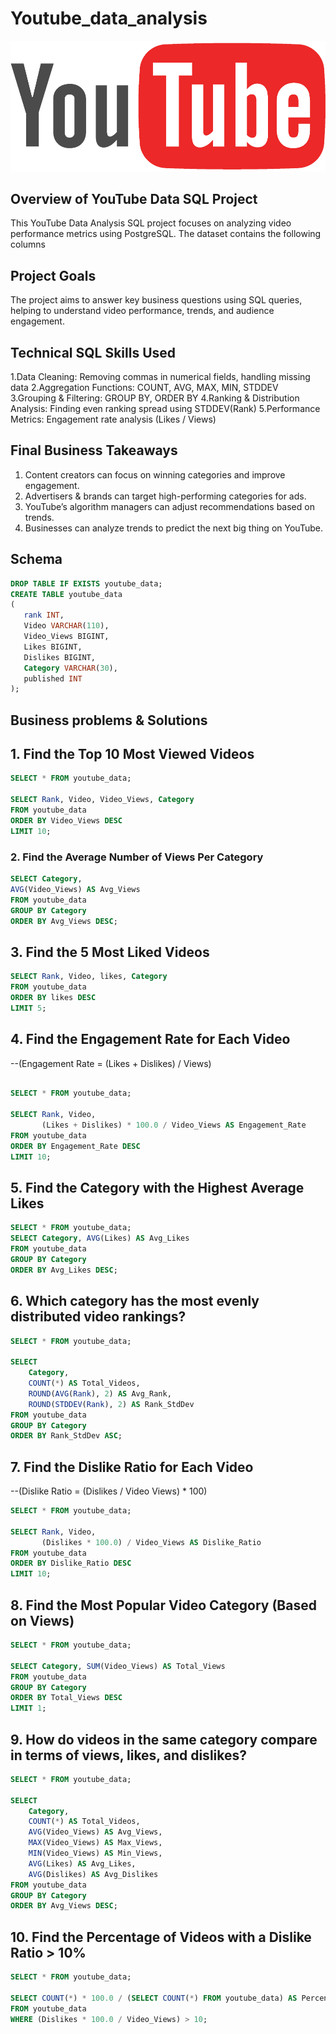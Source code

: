 # Youtube_data_analysis
![Youtube_logo](https://github.com/Isha-Dhore09/Youtube_data_analysis/blob/main/youtube%20logo.png)

## Overview of YouTube Data SQL Project
This YouTube Data Analysis SQL project focuses on analyzing video performance metrics using PostgreSQL. The dataset contains the following columns

## Project Goals
The project aims to answer key business questions using SQL queries, helping to understand video performance, trends, and audience engagement.

## Technical SQL Skills Used
1.Data Cleaning: Removing commas in numerical fields, handling missing data
2.Aggregation Functions: COUNT, AVG, MAX, MIN, STDDEV
3.Grouping & Filtering: GROUP BY, ORDER BY
4.Ranking & Distribution Analysis: Finding even ranking spread using STDDEV(Rank)
5.Performance Metrics: Engagement rate analysis (Likes / Views)

## Final Business Takeaways
1. Content creators can focus on winning categories and improve engagement.
2. Advertisers & brands can target high-performing categories for ads.
3. YouTube’s algorithm managers can adjust recommendations based on trends.
4. Businesses can analyze trends to predict the next big thing on YouTube.

## Schema
```sql
DROP TABLE IF EXISTS youtube_data;
CREATE TABLE youtube_data
(
   rank INT, 
   Video VARCHAR(110), 
   Video_Views BIGINT, 
   Likes BIGINT, 
   Dislikes BIGINT, 
   Category VARCHAR(30), 
   published INT
);
```

## Business problems & Solutions
## 1. Find the Top 10 Most Viewed Videos
```sql
SELECT * FROM youtube_data;

SELECT Rank, Video, Video_Views, Category 
FROM youtube_data
ORDER BY Video_Views DESC 
LIMIT 10;
```

### 2. Find the Average Number of Views Per Category
```sql
SELECT Category,
AVG(Video_Views) AS Avg_Views 
FROM youtube_data
GROUP BY Category
ORDER BY Avg_Views DESC;
```


## 3. Find the 5 Most Liked Videos
```sql
SELECT Rank, Video, likes, Category 
FROM youtube_data
ORDER BY likes DESC 
LIMIT 5;
```

## 4. Find the Engagement Rate for Each Video
--(Engagement Rate = (Likes + Dislikes) / Views)
```sql

SELECT * FROM youtube_data;

SELECT Rank, Video, 
       (Likes + Dislikes) * 100.0 / Video_Views AS Engagement_Rate 
FROM youtube_data
ORDER BY Engagement_Rate DESC 
LIMIT 10;
```


## 5. Find the Category with the Highest Average Likes
```sql
SELECT * FROM youtube_data;
SELECT Category, AVG(Likes) AS Avg_Likes 
FROM youtube_data
GROUP BY Category 
ORDER BY Avg_Likes DESC;
```


## 6. Which category has the most evenly distributed video rankings?
```sql
SELECT * FROM youtube_data;

SELECT 
    Category, 
    COUNT(*) AS Total_Videos,
    ROUND(AVG(Rank), 2) AS Avg_Rank,
    ROUND(STDDEV(Rank), 2) AS Rank_StdDev
FROM youtube_data
GROUP BY Category
ORDER BY Rank_StdDev ASC;
```


## 7. Find the Dislike Ratio for Each Video
--(Dislike Ratio = (Dislikes / Video Views) * 100)
```sql
SELECT * FROM youtube_data;

SELECT Rank, Video, 
       (Dislikes * 100.0) / Video_Views AS Dislike_Ratio 
FROM youtube_data
ORDER BY Dislike_Ratio DESC 
LIMIT 10;
```


## 8. Find the Most Popular Video Category (Based on Views)
```sql
SELECT * FROM youtube_data;

SELECT Category, SUM(Video_Views) AS Total_Views 
FROM youtube_data 
GROUP BY Category 
ORDER BY Total_Views DESC 
LIMIT 1;
```

## 9. How do videos in the same category compare in terms of views, likes, and dislikes?
```sql
SELECT * FROM youtube_data;

SELECT 
    Category, 
    COUNT(*) AS Total_Videos, 
    AVG(Video_Views) AS Avg_Views, 
    MAX(Video_Views) AS Max_Views, 
    MIN(Video_Views) AS Min_Views, 
    AVG(Likes) AS Avg_Likes, 
    AVG(Dislikes) AS Avg_Dislikes
FROM youtube_data
GROUP BY Category
ORDER BY Avg_Views DESC;
```


## 10. Find the Percentage of Videos with a Dislike Ratio > 10%
```sql
SELECT * FROM youtube_data;

SELECT COUNT(*) * 100.0 / (SELECT COUNT(*) FROM youtube_data) AS Percentage 
FROM youtube_data
WHERE (Dislikes * 100.0 / Video_Views) > 10;
```



















